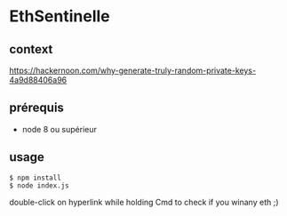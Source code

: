 # EthSentinelle

## context
https://hackernoon.com/why-generate-truly-random-private-keys-4a9d88406a96

## prérequis

- node 8 ou supérieur

## usage

```
$ npm install
$ node index.js
```

double-click on hyperlink while holding Cmd to check if you winany eth ;)
